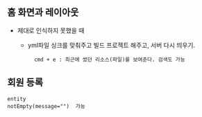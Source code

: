 ## 홈 화면과 레이아웃
- 제대로 인식하지 못했을 때
  - yml파일 싱크를 맞춰주고 빌드 프로젝트 해주고, 서버 다시 띄우기.

          cmd + e : 최근에 썼던 리소스(파일)를 보여준다. 검색도 가능
## 회원 등록
    entity
    notEmpty(message="")  가능